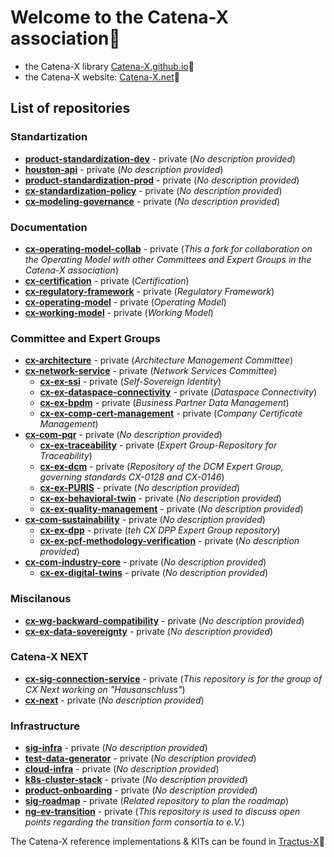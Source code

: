 # Welcome to the Catena-X association🙌

- the Catena-X library [Catena-X.github.io](https://catenax-ev.github.io/)🔗  
- the Catena-X website: [Catena-X.net](https://catena-x.net/en/)🔗

## List of repositories

### Standartization

- [**product-standardization-dev**](https://github.com/catenax-eV/product-standardization-dev) - private (*No description provided*)
- [**houston-api**](https://github.com/catenax-eV/houston-api) - private (*No description provided*)
- [**product-standardization-prod**](https://github.com/catenax-eV/product-standardization-prod) - private (*No description provided*)
- [**cx-standardization-policy**](https://github.com/catenax-eV/cx-standardization-policy) - private (*No description provided*)
- [**cx-modeling-governance**](https://github.com/catenax-eV/cx-modeling-governance) - private (*No description provided*)

### Documentation

- [**cx-operating-model-collab**](https://github.com/catenax-eV/cx-operating-model-collab) - private (*This a fork for collaboration on the Operating Model with other Committees and Expert Groups in the Catena-X association*)
- [**cx-certification**](https://github.com/catenax-eV/cx-certification) - private (*Certification*)
- [**cx-regulatory-framework**](https://github.com/catenax-eV/cx-regulatory-framework) - private (*Regulatory Framework*)
- [**cx-operating-model**](https://github.com/catenax-eV/cx-operating-model) - private (*Operating Model*)
- [**cx-working-model**](https://github.com/catenax-eV/cx-working-model) - private (*Working Model*)

### Committee and Expert Groups

- [**cx-architecture**](https://github.com/catenax-eV/cx-architecture) - private (*Architecture Management Committee*)
- [**cx-network-service**](https://github.com/catenax-eV/cx-network-service) - private (*Network Services Committee*)
  - [**cx-ex-ssi**](https://github.com/catenax-eV/cx-ex-ssi) - private (*Self-Sovereign Identity*)
  - [**cx-ex-dataspace-connectivity**](https://github.com/catenax-eV/cx-ex-dataspace-connectivity) - private (*Dataspace Connectivity*)
  - [**cx-ex-bpdm**](https://github.com/catenax-eV/cx-ex-bpdm) - private (*Business Partner Data Management*)
  - [**cx-ex-comp-cert-management**](https://github.com/catenax-eV/cx-ex-comp-cert-management) - private (*Company Certificate Management*)
- [**cx-com-pqr**](https://github.com/catenax-eV/cx-com-pqr) - private (*No description provided*)
  - [**cx-ex-traceability**](https://github.com/catenax-eV/cx-ex-traceability) - private (*Expert Group-Repository for Traceability*)
  - [**cx-ex-dcm**](https://github.com/catenax-eV/cx-ex-dcm) - private (*Repository of the DCM Expert Group, governing standards CX-0128 and CX-0146*)
  - [**cx-ex-PURIS**](https://github.com/catenax-eV/cx-ex-PURIS) - private (*No description provided*)
  - [**cx-ex-behavioral-twin**](https://github.com/catenax-eV/cx-ex-behavioral-twin) - private (*No description provided*)
  - [**cx-ex-quality-management**](https://github.com/catenax-eV/cx-ex-quality-management) - private (*No description provided*)
- [**cx-com-sustainability**](https://github.com/catenax-eV/cx-com-sustainability) - private (*No description provided*)
  - [**cx-ex-dpp**](https://github.com/catenax-eV/cx-ex-dpp) - private (*teh CX DPP Expert Group repository*)
  - [**cx-ex-pcf-methodology-verification**](https://github.com/catenax-eV/cx-ex-pcf-methodology-verification) - private (*No description provided*)
- [**cx-com-industry-core**](https://github.com/catenax-eV/cx-com-industry-core) - private (*No description provided*)
  - [**cx-ex-digital-twins**](https://github.com/catenax-eV/cx-ex-digital-twins) - private (*No description provided*)

### Miscilanous

- [**cx-wg-backward-compatibility**](https://github.com/catenax-eV/cx-wg-backward-compatibility) - private (*No description provided*)
- [**cx-ex-data-sovereignty**](https://github.com/catenax-eV/cx-ex-data-sovereignty) - private (*No description provided*)

### Catena-X NEXT

- [**cx-sig-connection-service**](https://github.com/catenax-eV/cx-sig-connection-service) - private (*This repository is for the group of CX Next working on "Hausanschluss"*)
- [**cx-next**](https://github.com/catenax-eV/cx-next) - private (*No description provided*)

### Infrastructure

- [**sig-infra**](https://github.com/catenax-eV/sig-infra) - private (*No description provided*)
- [**test-data-generator**](https://github.com/catenax-eV/test-data-generator) - private (*No description provided*)
- [**cloud-infra**](https://github.com/catenax-eV/cloud-infra) - private (*No description provided*)
- [**k8s-cluster-stack**](https://github.com/catenax-eV/k8s-cluster-stack) - private (*No description provided*)
- [**product-onboarding**](https://github.com/catenax-eV/product-onboarding) - private (*No description provided*)
- [**sig-roadmap**](https://github.com/catenax-eV/sig-roadmap) - private (*Related repository to plan the roadmap*)
- [**ng-ev-transition**](https://github.com/catenax-eV/ng-ev-transition) - private (*This repository is used to discuss open points regarding the transition form consortia to e.V.*)

The Catena-X reference implementations & KITs can be found in [Tractus-X](https://eclipse-tractusx.github.io/)🔗
